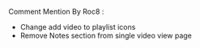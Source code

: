 Comment Mention By Roc8 :

- Change add video to playlist icons
- Remove Notes section from single video view page
